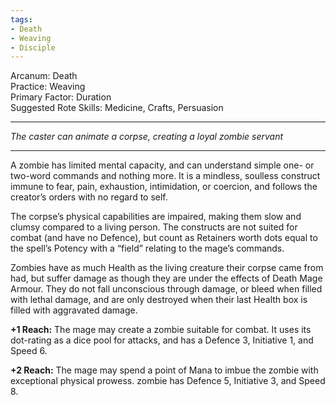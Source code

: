 ```yaml
---
tags:
- Death
- Weaving
- Disciple
---
```


Arcanum: Death\
Practice: Weaving\
Primary Factor: Duration\
Suggested Rote Skills: Medicine, Crafts, Persuasion

---

_The caster can animate a corpse, creating a loyal zombie servant_

---

A zombie has limited mental capacity, and can understand simple one- or two-word commands and nothing more. It is a mindless, soulless construct immune to fear, pain, exhaustion, intimidation, or coercion, and follows the creator’s orders with no regard to self.

The corpse’s physical capabilities are impaired, making them slow and clumsy compared to a living person. The constructs are not suited for combat (and have no Defence), but count as Retainers worth dots equal to the spell’s Potency with a “field” relating to the mage’s commands.

Zombies have as much Health as the living creature their corpse came from had, but suffer damage as though they are under the effects of Death Mage Armour. They do not fall unconscious through damage, or bleed when filled with lethal damage, and are only destroyed when their last Health box is filled with aggravated damage.

**+1 Reach:** The mage may create a zombie suitable for combat. It uses its dot-rating as a dice pool for attacks, and has a Defence 3, Initiative 1, and Speed 6.

**+2 Reach:** The mage may spend a point of Mana to imbue the zombie with exceptional physical prowess. zombie has Defence 5, Initiative 3, and Speed 8.